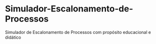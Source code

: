 # Simulador-Escalonamento-de-Processos
Simulador de Escalonamento de Processos com propósito educacional e didático
